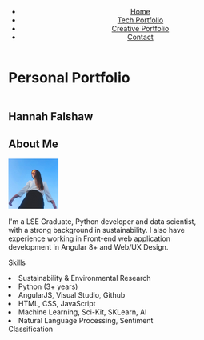 
<html lang="en">
	<head>
		<link href="Resources/styles.css" rel="stylesheet" type='text/css'>
		<link rel='preconnect' href='https://fonts.googleapis.com'>
		<link rel='preconnect' href='https://fonts.gstatic.com' crossorigin>
		<link rel="preconnect" href="https://fonts.googleapis.com">
<link rel="preconnect" href="https://fonts.gstatic.com" crossorigin>
<link href="https://fonts.googleapis.com/css2?family=Space+Mono:ital,wght@0,400;0,700;1,400&display=swap" rel="stylesheet">
 	</head>
	<body>
	    <header>
			<nav>
				<ul>
					<li class='navigation'><a href="./index.html">Home</a></li>
					<li class='navigation'><a href="./portfolio1.html">Tech Portfolio</a></li>
					<li class='navigation'><a href='./creative.html'>Creative Portfolio</a></li>
					<li class='navigation'><a href="./contact.html">Contact</a></li>
				</ul>
			</nav>	
		</header>
	    <h1 id='home'>Personal Portfolio</h1>
        <section class='section1'>
            <div style='float: left; text-align: left; width: 75%;' class="contact home"> 
                <h1>Hannah Falshaw</h1>
                <h2>About Me</h2>
                <div class='profile'>
                    <a href='https://www.linkedin.com/in/hannah-falshaw/' target='_blank'><img src='images/hannah linkedin.jpg' width='100px' alt='profile picture' /></a> 
                </div>
                <p>I'm a LSE Graduate, Python developer and data scientist, with a strong background in sustainability. 
                    I also have experience working in Front-end web application development in Angular 8+ and Web/UX Design.
                </p>
                <p>Skills</p>
               <li>Sustainability & Environmental Research</li>
               <li>Python (3+ years)</li>
               <li>AngularJS, Visual Studio, Github</li>
               <li>HTML, CSS, JavaScript</li>
               <li>Machine Learning, Sci-Kit, SKLearn, AI</li>
               <li>Natural Language Processing, Sentiment Classification</li>
            </div>
        </section>
    </body>
</html>        
